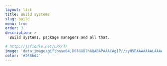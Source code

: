 ```yaml
---
layout: list
title: Build systems
slug: build
menu: true
order: 3
description: >
  Build systems, package managers and all that.

# http://jsfiddle.net/LPxrT/
image: 'data:image/gif;base64,R0lGODlhAQABAPAAACAgIP///yH5BAAAAAAALAAAAAABAAEAAAICRAEAOw=='
color: '#268bd2'
---
```

